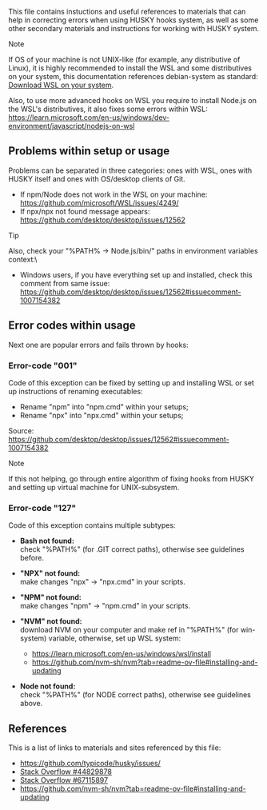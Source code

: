This file contains instuctions and useful references to materials that can help
in correcting errors when using HUSKY hooks system, as well as some other secondary
materials and instructions for working with HUSKY system.

> [!Note]
> If OS of your machine is not UNIX-like (for example, any distributive of Linux),
  it is highly recommended to install the WSL and some distributives on your system,
  this documentation references debian-system as standard:\
> [Download WSL on your system](https://learn.microsoft.com/en-us/windows/wsl/install).

Also, to use more advanced hooks on WSL you require to install Node.js on the WSL's
distributives, it also fixes some errors within WSL:\
<https://learn.microsoft.com/en-us/windows/dev-environment/javascript/nodejs-on-wsl>

## Problems within setup or usage

Problems can be separated in three categories: ones with WSL, ones with HUSKY itself
and ones with OS/desktop clients of Git.

- If npm/Node does not work in the WSL on your machine:\
  <https://github.com/microsoft/WSL/issues/4249/>
- If npx/npx not found message appears:\
  <https://github.com/desktop/desktop/issues/12562>

> [!Tip]
> Also, check your "%PATH% → Node.js/bin/" paths in environment variables context:\
>
> - Windows users, if you have everything set up and installed, check this comment
    from same issue:\
>   <https://github.com/desktop/desktop/issues/12562#issuecomment-1007154382>

## Error codes within usage

Next one are popular errors and fails thrown by hooks:

### Error-code "001"

Code of this exception can be fixed by setting up and installing WSL or set up
instructions of renaming executables:

- Rename "npm" into "npm.cmd" within your setups;
- Rename "npx" into "npx.cmd" within your setups;

Source:\
<https://github.com/desktop/desktop/issues/12562#issuecomment-1007154382>

> [!Note]
> If this not helping, go through entire algorithm of fixing hooks from HUSKY and
  setting up virtual machine for UNIX-subsystem.

### Error-code "127"

Code of this exception contains multiple subtypes:

- **Bash not found:**\
  check "%PATH%" (for .GIT correct paths), otherwise see guidelines before.

- **"NPX" not found:**\
  make changes "npx" → "npx.cmd" in your scripts.

- **"NPM" not found:**\
  make changes "npm" → "npm.cmd" in your scripts.

- **"NVM" not found:**\
  download NVM on your computer and make ref in "%PATH%" (for win-system) variable,
  otherwise, set up WSL system:
  - <https://learn.microsoft.com/en-us/windows/wsl/install>
  - <https://github.com/nvm-sh/nvm?tab=readme-ov-file#installing-and-updating>

- **Node not found:**\
  check "%PATH%" (for NODE correct paths), otherwise see guidelines above.

## References

This is a list of links to materials and sites
referenced by this file:

- <https://github.com/typicode/husky/issues/>
- [Stack Overflow #44829878](https://stackoverflow.com/questions/44829878/)
- [Stack Overflow #67115897](https://stackoverflow.com/questions/67115897/)
- <https://github.com/nvm-sh/nvm?tab=readme-ov-file#installing-and-updating>
